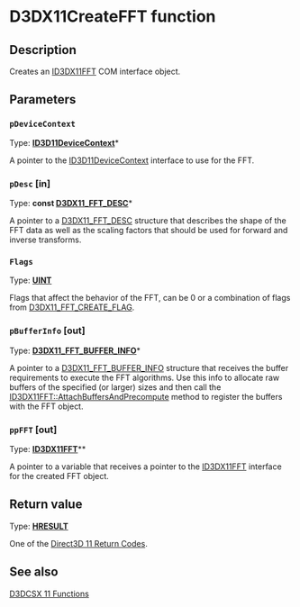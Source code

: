# D3DX11CreateFFT function

## Description

Creates an [ID3DX11FFT](https://learn.microsoft.com/windows/desktop/api/d3dcsx/nn-d3dcsx-id3dx11fft) COM interface object.

## Parameters

### `pDeviceContext`

Type: **[ID3D11DeviceContext](https://learn.microsoft.com/windows/desktop/api/d3d11/nn-d3d11-id3d11devicecontext)***

A pointer to the [ID3D11DeviceContext](https://learn.microsoft.com/windows/desktop/api/d3d11/nn-d3d11-id3d11devicecontext) interface to use for the FFT.

### `pDesc` [in]

Type: **const [D3DX11_FFT_DESC](https://learn.microsoft.com/windows/desktop/api/d3dcsx/ns-d3dcsx-d3dx11_fft_desc)***

A pointer to a [D3DX11_FFT_DESC](https://learn.microsoft.com/windows/desktop/api/d3dcsx/ns-d3dcsx-d3dx11_fft_desc) structure that describes the shape of the FFT data as well as the scaling factors that should be used for forward and inverse transforms.

### `Flags`

Type: **[UINT](https://learn.microsoft.com/windows/desktop/WinProg/windows-data-types)**

Flags that affect the behavior of the FFT, can be 0 or a combination of flags from [D3DX11_FFT_CREATE_FLAG](https://learn.microsoft.com/windows/desktop/api/d3dcsx/ne-d3dcsx-d3dx11_fft_create_flag).

### `pBufferInfo` [out]

Type: **[D3DX11_FFT_BUFFER_INFO](https://learn.microsoft.com/windows/desktop/api/d3dcsx/ns-d3dcsx-d3dx11_fft_buffer_info)***

A pointer to a [D3DX11_FFT_BUFFER_INFO](https://learn.microsoft.com/windows/desktop/api/d3dcsx/ns-d3dcsx-d3dx11_fft_buffer_info) structure that receives the buffer requirements to execute the FFT algorithms.
Use this info to allocate raw buffers of the specified (or larger) sizes and then call the [ID3DX11FFT::AttachBuffersAndPrecompute](https://learn.microsoft.com/windows/desktop/api/d3dcsx/nf-d3dcsx-id3dx11fft-attachbuffersandprecompute) method to register the buffers with the FFT object.

### `ppFFT` [out]

Type: **[ID3DX11FFT](https://learn.microsoft.com/windows/desktop/api/d3dcsx/nn-d3dcsx-id3dx11fft)****

A pointer to a variable that receives a pointer to the [ID3DX11FFT](https://learn.microsoft.com/windows/desktop/api/d3dcsx/nn-d3dcsx-id3dx11fft) interface for the created FFT object.

## Return value

Type: **[HRESULT](https://learn.microsoft.com/windows/win32/com/structure-of-com-error-codes)**

One of the [Direct3D 11 Return Codes](https://learn.microsoft.com/windows/desktop/direct3d11/d3d11-graphics-reference-returnvalues).

## See also

[D3DCSX 11 Functions](https://learn.microsoft.com/windows/desktop/direct3d11/d3d11-graphics-reference-d3dcsx11-functions)